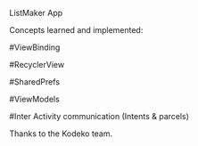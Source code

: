 ListMaker App

Concepts learned and implemented:

#ViewBinding

#RecyclerView

#SharedPrefs

#ViewModels

#Inter Activity communication (Intents & parcels)

Thanks to the Kodeko team.
